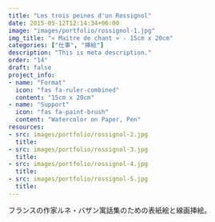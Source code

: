 ```yaml
---
title: "Les trois peines d'un Rossignol"
date: 2015-05-12T12:14:34+06:00
image: "images/portfolio/rossignol-1.jpg"
img_title: "« Maitre de chant » - 15cm x 20cm"
categories: ["仕事", "挿絵"]
description: "This is meta description."
order: "14"
draft: false
project_info:
- name: "Format"
  icon: "fas fa-ruler-combined"
  content: "15cm x 20cm"
- name: "Support"
  icon: "fas fa-paint-brush"
  content: "Watercolor on Paper, Pen"
resources:
- src: images/portfolio/rossignol-2.jpg
  title:
- src: images/portfolio/rossignol-3.jpg
  title:
- src: images/portfolio/rossignol-4.jpg
  title:
- src: images/portfolio/rossignol-5.jpg
  title:
---
```

フランスの作家ルネ・バザン寓話集のための表紙絵と線画挿絵。
